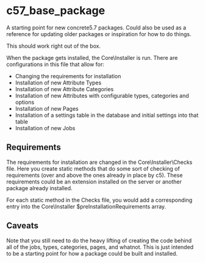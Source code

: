 c57_base_package
================

A starting point for new concrete5.7 packages. Could also be used as a reference for updating older packages or inspiration for how to do things.

This should work right out of the box.

When the package gets installed, the Core\Installer is run. There are configurations in this file that allow for:
* Changing the requirements for installation
* Installation of new Attribute Types
* Installation of new Attribute Categories
* Installation of new Attributes with configurable types, categories and options
* Installation of new Pages
* Installation of a settings table in the database and initial settings into that table
* Installation of new Jobs

Requirements
------------
The requirements for installation are changed in the Core\Installer\Checks file. Here you create static methods that do some sort of checking of requirements (over and above the ones already in place by c5). These requirements could be an extension installed on the server or another package already installed.

For each static method in the Checks file, you would add a corresponding entry into the Core\Installer $preInstallationRequirements array.

Caveats
-------
Note that you still need to do the heavy lifting of creating the code behind all of the jobs, types, categories, pages, and whatnot. This is just intended to be a starting point for how a package could be built and installed.
